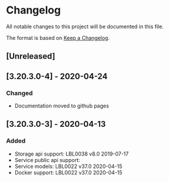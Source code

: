 # Changelog
All notable changes to this project will be documented in this file.

The format is based on [Keep a Changelog](https://keepachangelog.com/en/1.0.0/).

## [Unreleased]

## [3.20.3.0-4] - 2020-04-24
### Changed
- Documentation moved to github pages

## [3.20.3.0-3] - 2020-04-13
### Added
- Storage api support: LBL0038 v8.0 2019-07-17
- Service public api support: 
- Service models: LBL0022 v37.0 2020-04-15
- Docker support: LBL0022 v37.0 2020-04-15
